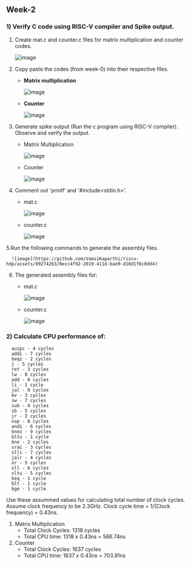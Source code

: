 ## Week-2
### 1) Verify C code using RISC-V compiler and Spike output.
1. Create mat.c and counter.c files for matrix multiplication and counter codes.
   
   ![image](https://github.com/VamsiKaparthi/riscv-hdp/assets/89274263/f76f8351-c5bd-4577-b657-71b85f700af0)

2. Copy paste the codes (from week-0) into their respective files.
   
   - **Matrix multiplication**
     
      ![image](https://github.com/VamsiKaparthi/riscv-hdp/assets/89274263/69b85de1-449e-47db-9740-068de03a63de)
   
   - **Counter**
     
      ![image](https://github.com/VamsiKaparthi/riscv-hdp/assets/89274263/267eea30-d7fd-495b-bcd2-536a6aba6f0f)
   
3. Generate spike output (Run the c program using RISC-V compiler). Observe and verify the output.
   
   - Matrix Multiplication
     
      ![image](https://github.com/VamsiKaparthi/riscv-hdp/assets/89274263/36815f9e-1bfd-4f43-b75d-2b528b5ec86b)
   
   - Counter
     
      ![image](https://github.com/VamsiKaparthi/riscv-hdp/assets/89274263/60001512-088a-435c-bc78-19ffd8040117)
   
4. Comment out 'printf' and '#include<stdio.h>'.
   
   - mat.c
     
       ![image](https://github.com/VamsiKaparthi/riscv-hdp/assets/89274263/995e80c0-ded8-466a-99b0-d34874e584dc)
   
   - counter.c
     
       ![image](https://github.com/VamsiKaparthi/riscv-hdp/assets/89274263/90f3289f-c56e-419c-a10d-42c7dc4b5721)
   
5.Run the following commands to generate the assembly files.

      ![image](https://github.com/VamsiKaparthi/riscv-hdp/assets/89274263/0ecc4f92-2019-411d-bae9-d10d1f6c0dd4)

6. The generated assembly files for:
   
   - mat.c
     
       ![image](https://github.com/VamsiKaparthi/riscv-hdp/assets/89274263/7dcccad5-6a63-4656-a02b-2f44d5237214)
   
   - counter.c
     
       ![image](https://github.com/VamsiKaparthi/riscv-hdp/assets/89274263/3733d2b9-1df7-4e38-9e04-a3a368d0fb24)


### 2) Calculate CPU performance of:
      auipc - 4 cycles
      addi - 7 cycles
      beqz - 2 cycles
      j - 5 cycles
      ret - 3 cycles
      lw - 8 cycles
      add - 6 cycles
      li - 1 cycle
      jal - 9 cycles
      mv - 3 cycles
      sw - 7 cycles
      sub - 4 cycles
      sb - 5 cycles
      jr - 2 cycles
      nop - 8 cycles
      andi - 6 cycles
      bnez - 9 cycles
      bltu - 1 cycle
      bne - 2 cycles
      srai - 3 cycles
      slli - 7 cycles
      jalr - 4 cycles
      or - 5 cycles
      sll - 6 cycles
      sltu - 5 cycles
      beq - 1 cycle
      blt - 1 cycle
      bge - 1 cycle
Use these assummed values for calculating total number of clock cycles. Assume clock frequency to be 2.3GHz. Clock cycle time = 1/(Clock frequency) = 0.43ns.
1. Matrix Multiplication
    - Total Clock Cycles: 1318 cycles
    - Total CPU time: 1318 x 0.43ns = 566.74ns
2. Counter
    - Total Clock Cycles: 1637 cycles
    - Total CPU time: 1637 x 0.43ns = 703.91ns
